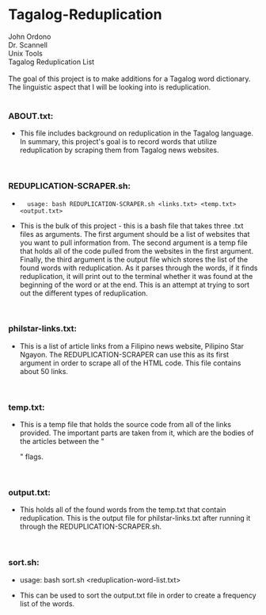 # Tagalog-Reduplication
John Ordono<br />
Dr. Scannell<br />
Unix Tools<br />
Tagalog Reduplication List<br />
<br />
The goal of this project is to make additions for a Tagalog word dictionary.<br />
The linguistic aspect that I will be looking into is reduplication.<br />
<br />
### ABOUT.txt:<br />
-	This file includes background on reduplication in the Tagalog language. In summary, this project's goal is to record words that utilize reduplication by scraping them from Tagalog news websites.
<br />

### REDUPLICATION-SCRAPER.sh:<br />
+		usage: bash REDUPLICATION-SCRAPER.sh <links.txt> <temp.txt> <output.txt>
-	This is the bulk of this project - this is a bash file that takes three .txt files as arguments. The first argument should be a list of websites that you want to pull information from. The second argument is a temp file that holds all of the code pulled from the websites in the first argument. Finally, the third argument is the output file which stores the list of the found words with reduplication. As it parses through the words, if it finds reduplication, it will print out to the terminal whether it was found at the beginning of the word or at the end. This is an attempt at trying to sort out the different types of reduplication.<br />
<br />

### philstar-links.txt:<br />
-	This is a list of article links from a Filipino news website, Pilipino Star Ngayon. The REDUPLICATION-SCRAPER can use this as its first argument in order to scrape all of the HTML code. This file contains about 50 links.<br />
<br />

### temp.txt:<br />
- This is a temp file that holds the source code from all of the links provided. The important parts are taken from it, which are the bodies of the articles between the "<p> </p>" flags.<br />
<br />

### output.txt:<br />
- This holds all of the found words from the temp.txt that contain reduplication. This is the output file for philstar-links.txt after running it through the REDUPLICATION-SCRAPER.sh.<br />
<br />

### sort.sh:<br />
+   usage: bash sort.sh <reduplication-word-list.txt>
- This can be used to sort the output.txt file in order to create a frequency list of the words. 
